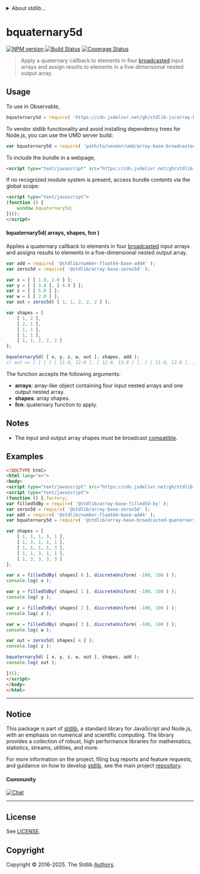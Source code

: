 <!--

@license Apache-2.0

Copyright (c) 2024 The Stdlib Authors.

Licensed under the Apache License, Version 2.0 (the "License");
you may not use this file except in compliance with the License.
You may obtain a copy of the License at

   http://www.apache.org/licenses/LICENSE-2.0

Unless required by applicable law or agreed to in writing, software
distributed under the License is distributed on an "AS IS" BASIS,
WITHOUT WARRANTIES OR CONDITIONS OF ANY KIND, either express or implied.
See the License for the specific language governing permissions and
limitations under the License.

-->


<details>
  <summary>
    About stdlib...
  </summary>
  <p>We believe in a future in which the web is a preferred environment for numerical computation. To help realize this future, we've built stdlib. stdlib is a standard library, with an emphasis on numerical and scientific computation, written in JavaScript (and C) for execution in browsers and in Node.js.</p>
  <p>The library is fully decomposable, being architected in such a way that you can swap out and mix and match APIs and functionality to cater to your exact preferences and use cases.</p>
  <p>When you use stdlib, you can be absolutely certain that you are using the most thorough, rigorous, well-written, studied, documented, tested, measured, and high-quality code out there.</p>
  <p>To join us in bringing numerical computing to the web, get started by checking us out on <a href="https://github.com/stdlib-js/stdlib">GitHub</a>, and please consider <a href="https://opencollective.com/stdlib">financially supporting stdlib</a>. We greatly appreciate your continued support!</p>
</details>

# bquaternary5d

[![NPM version][npm-image]][npm-url] [![Build Status][test-image]][test-url] [![Coverage Status][coverage-image]][coverage-url] <!-- [![dependencies][dependencies-image]][dependencies-url] -->

> Apply a quaternary callback to elements in four [broadcasted][@stdlib/array/base/broadcast-array] input arrays and assign results to elements in a five-dimensional nested output array.

<section class="intro">

</section>

<!-- /.intro -->



<section class="usage">

## Usage

To use in Observable,

```javascript
bquaternary5d = require( 'https://cdn.jsdelivr.net/gh/stdlib-js/array-base-broadcasted-quaternary5d@umd/browser.js' )
```

To vendor stdlib functionality and avoid installing dependency trees for Node.js, you can use the UMD server build:

```javascript
var bquaternary5d = require( 'path/to/vendor/umd/array-base-broadcasted-quaternary5d/index.js' )
```

To include the bundle in a webpage,

```html
<script type="text/javascript" src="https://cdn.jsdelivr.net/gh/stdlib-js/array-base-broadcasted-quaternary5d@umd/browser.js"></script>
```

If no recognized module system is present, access bundle contents via the global scope:

```html
<script type="text/javascript">
(function () {
    window.bquaternary5d;
})();
</script>
```

#### bquaternary5d( arrays, shapes, fcn )

Applies a quaternary callback to elements in four [broadcasted][@stdlib/array/base/broadcast-array] input arrays and assigns results to elements in a five-dimensional nested output array.

```javascript
var add = require( '@stdlib/number-float64-base-add4' );
var zeros5d = require( '@stdlib/array-base-zeros5d' );

var x = [ [ 1.0, 2.0 ] ];
var y = [ [ 3.0 ], [ 4.0 ] ];
var z = [ [ 5.0 ] ];
var w = [ [ 2.0 ] ];
var out = zeros5d( [ 1, 1, 2, 2, 2 ] );

var shapes = [
    [ 1, 2 ],
    [ 2, 1 ],
    [ 1, 1 ],
    [ 1, 1 ],
    [ 1, 1, 2, 2, 2 ]
];

bquaternary5d( [ x, y, z, w, out ], shapes, add );
// out => [ [ [ [ [ 11.0, 12.0 ], [ 12.0, 13.0 ] ], [ [ 11.0, 12.0 ], [ 12.0, 13.0 ] ] ] ] ]
```

The function accepts the following arguments:

-   **arrays**: array-like object containing four input nested arrays and one output nested array.
-   **shapes**: array shapes.
-   **fcn**: quaternary function to apply.

</section>

<!-- /.usage -->

<section class="notes">

## Notes

-   The input and output array shapes must be broadcast [compatible][@stdlib/ndarray/base/broadcast-shapes].

</section>

<!-- /.notes -->

<section class="examples">

## Examples

<!-- eslint no-undef: "error" -->

```html
<!DOCTYPE html>
<html lang="en">
<body>
<script type="text/javascript" src="https://cdn.jsdelivr.net/gh/stdlib-js/random-base-discrete-uniform@umd/browser.js"></script>
<script type="text/javascript">
(function () {.factory;
var filled5dBy = require( '@stdlib/array-base-filled5d-by' );
var zeros5d = require( '@stdlib/array-base-zeros5d' );
var add = require( '@stdlib/number-float64-base-add4' );
var bquaternary5d = require( '@stdlib/array-base-broadcasted-quaternary5d' );

var shapes = [
    [ 1, 1, 1, 3, 1 ],
    [ 1, 3, 1, 1, 1 ],
    [ 1, 1, 1, 1, 3 ],
    [ 1, 1, 3, 1, 1 ],
    [ 1, 3, 3, 3, 3 ]
];

var x = filled5dBy( shapes[ 0 ], discreteUniform( -100, 100 ) );
console.log( x );

var y = filled5dBy( shapes[ 1 ], discreteUniform( -100, 100 ) );
console.log( y );

var z = filled5dBy( shapes[ 2 ], discreteUniform( -100, 100 ) );
console.log( z );

var w = filled5dBy( shapes[ 3 ], discreteUniform( -100, 100 ) );
console.log( w );

var out = zeros5d( shapes[ 4 ] );
console.log( z );

bquaternary5d( [ x, y, z, w, out ], shapes, add );
console.log( out );

})();
</script>
</body>
</html>
```

</section>

<!-- /.examples -->

<!-- Section for related `stdlib` packages. Do not manually edit this section, as it is automatically populated. -->

<section class="related">

</section>

<!-- /.related -->

<!-- Section for all links. Make sure to keep an empty line after the `section` element and another before the `/section` close. -->


<section class="main-repo" >

* * *

## Notice

This package is part of [stdlib][stdlib], a standard library for JavaScript and Node.js, with an emphasis on numerical and scientific computing. The library provides a collection of robust, high performance libraries for mathematics, statistics, streams, utilities, and more.

For more information on the project, filing bug reports and feature requests, and guidance on how to develop [stdlib][stdlib], see the main project [repository][stdlib].

#### Community

[![Chat][chat-image]][chat-url]

---

## License

See [LICENSE][stdlib-license].


## Copyright

Copyright &copy; 2016-2025. The Stdlib [Authors][stdlib-authors].

</section>

<!-- /.stdlib -->

<!-- Section for all links. Make sure to keep an empty line after the `section` element and another before the `/section` close. -->

<section class="links">

[npm-image]: http://img.shields.io/npm/v/@stdlib/array-base-broadcasted-quaternary5d.svg
[npm-url]: https://npmjs.org/package/@stdlib/array-base-broadcasted-quaternary5d

[test-image]: https://github.com/stdlib-js/array-base-broadcasted-quaternary5d/actions/workflows/test.yml/badge.svg?branch=main
[test-url]: https://github.com/stdlib-js/array-base-broadcasted-quaternary5d/actions/workflows/test.yml?query=branch:main

[coverage-image]: https://img.shields.io/codecov/c/github/stdlib-js/array-base-broadcasted-quaternary5d/main.svg
[coverage-url]: https://codecov.io/github/stdlib-js/array-base-broadcasted-quaternary5d?branch=main

<!--

[dependencies-image]: https://img.shields.io/david/stdlib-js/array-base-broadcasted-quaternary5d.svg
[dependencies-url]: https://david-dm.org/stdlib-js/array-base-broadcasted-quaternary5d/main

-->

[chat-image]: https://img.shields.io/gitter/room/stdlib-js/stdlib.svg
[chat-url]: https://app.gitter.im/#/room/#stdlib-js_stdlib:gitter.im

[stdlib]: https://github.com/stdlib-js/stdlib

[stdlib-authors]: https://github.com/stdlib-js/stdlib/graphs/contributors

[umd]: https://github.com/umdjs/umd
[es-module]: https://developer.mozilla.org/en-US/docs/Web/JavaScript/Guide/Modules

[deno-url]: https://github.com/stdlib-js/array-base-broadcasted-quaternary5d/tree/deno
[deno-readme]: https://github.com/stdlib-js/array-base-broadcasted-quaternary5d/blob/deno/README.md
[umd-url]: https://github.com/stdlib-js/array-base-broadcasted-quaternary5d/tree/umd
[umd-readme]: https://github.com/stdlib-js/array-base-broadcasted-quaternary5d/blob/umd/README.md
[esm-url]: https://github.com/stdlib-js/array-base-broadcasted-quaternary5d/tree/esm
[esm-readme]: https://github.com/stdlib-js/array-base-broadcasted-quaternary5d/blob/esm/README.md
[branches-url]: https://github.com/stdlib-js/array-base-broadcasted-quaternary5d/blob/main/branches.md

[stdlib-license]: https://raw.githubusercontent.com/stdlib-js/array-base-broadcasted-quaternary5d/main/LICENSE

[@stdlib/array/base/broadcast-array]: https://github.com/stdlib-js/array-base-broadcast-array/tree/umd

[@stdlib/ndarray/base/broadcast-shapes]: https://github.com/stdlib-js/ndarray-base-broadcast-shapes/tree/umd

</section>

<!-- /.links -->
